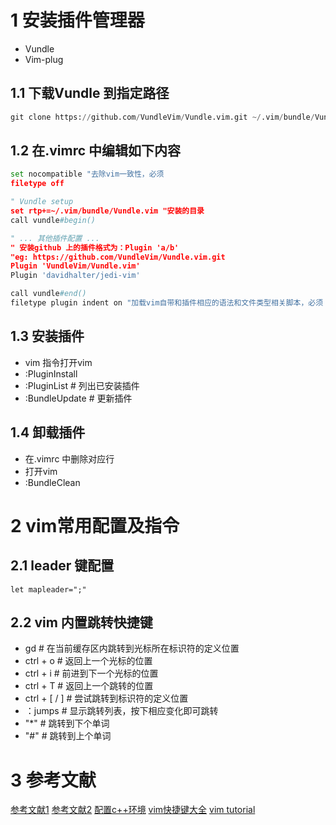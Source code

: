 # 1 安装插件管理器
- Vundle
- Vim-plug

## 1.1 下载Vundle 到指定路径
```python
git clone https://github.com/VundleVim/Vundle.vim.git ~/.vim/bundle/Vundle.vim
```

## 1.2 在.vimrc 中编辑如下内容
```python
set nocompatible "去除vim一致性，必须
filetype off

" Vundle setup
set rtp+=~/.vim/bundle/Vundle.vim "安装的目录
call vundle#begin()

" ... 其他插件配置 ...
" 安装github 上的插件格式为：Plugin 'a/b'
"eg: https://github.com/VundleVim/Vundle.vim.git
Plugin 'VundleVim/Vundle.vim'
Plugin 'davidhalter/jedi-vim'

call vundle#end()
filetype plugin indent on "加载vim自带和插件相应的语法和文件类型相关脚本，必须
```

## 1.3 安装插件
- vim 指令打开vim
- :PluginInstall
- :PluginList # 列出已安装插件
- :BundleUpdate # 更新插件

## 1.4 卸载插件
- 在.vimrc 中删除对应行
- 打开vim
- :BundleClean

# 2 vim常用配置及指令

## 2.1 leader 键配置
```vimrc
let mapleader=";"
```

## 2.2 vim 内置跳转快捷键
- gd # 在当前缓存区内跳转到光标所在标识符的定义位置
- ctrl + o # 返回上一个光标的位置
- ctrl + i # 前进到下一个光标的位置
- ctrl + T # 返回上一个跳转的位置
- ctrl + [ / ] # 尝试跳转到标识符的定义位置
- ：jumps # 显示跳转列表，按下相应变化即可跳转
- "*" # 跳转到下个单词
- "#" # 跳转到上个单词


# 3 参考文献
[参考文献1](https://www.linuxmi.com/ubuntu-vim-8-2-python-ide.html)
[参考文献2](https://learnku.com/articles/36344)
[配置c++环境](https://www.zhihu.com/question/47691414/answer/373700711)
[vim快捷键大全](https://vim.rtorr.com/lang/zh_cn)
[vim tutorial](https://www.openvim.com/tutorial.html)
